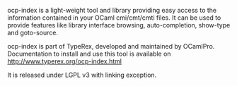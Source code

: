 ocp-index is a light-weight tool and library providing easy access to the information contained in your OCaml cmi/cmt/cmti files.
It can be used to provide features like library interface browsing, auto-completion, show-type and goto-source.

ocp-index is part of TypeRex, developed and maintained by OCamlPro. Documentation to install and use this tool is available on http://www.typerex.org/ocp-index.html

It is released under LGPL v3 with linking exception.
